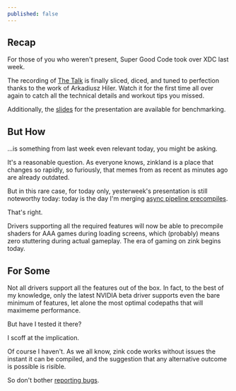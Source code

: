```yaml
---
published: false
---
```

## Recap

For those of you who weren't present, Super Good Code took over XDC last week.

The recording of [The Talk](https://www.youtube.com/watch?v=Z6XLwkyo6Nw) is finally sliced, diced, and tuned to perfection thanks to the work of Arkadiusz Hiler. Watch it for the first time all over again to catch all the technical details and workout tips you missed.

Additionally, the [slides]({{site.url}}/assets/xdc2022.pdf) for the presentation are available for benchmarking.

## But How
...is something from last week even relevant today, you might be asking.

It's a reasonable question. As everyone knows, zinkland is a place that changes so rapidly, so furiously, that memes from as recent as minutes ago are already outdated.

But in this rare case, for today only, yesterweek's presentation is still noteworthy today: today is the day I'm merging [async pipeline precompiles](https://gitlab.freedesktop.org/mesa/mesa/-/merge_requests/18961).

That's right.

Drivers supporting all the required features will now be able to precompile shaders for AAA games during loading screens, which (probably) means zero stuttering during actual gameplay. The era of gaming on zink begins today.

## For Some
Not all drivers support all the features out of the box. In fact, to the best of my knowledge, only the latest NVIDIA beta driver supports even the bare minimum of features, let alone the most optimal codepaths that will maximeme performance.

But have I tested it there?

I scoff at the implication.

Of course I haven't. As we all know, zink code works without issues the instant it can be compiled, and the suggestion that any alternative outcome is possible is risible.

So don't bother [reporting bugs](https://gitlab.freedesktop.org/mesa/mesa/-/issues).